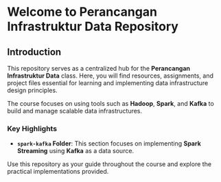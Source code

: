 # Welcome to Perancangan Infrastruktur Data Repository

## Introduction

This repository serves as a centralized hub for the **Perancangan Infrastruktur Data** class. Here, you will find resources, assignments, and project files essential for learning and implementing data infrastructure design principles.

The course focuses on using tools such as **Hadoop**, **Spark**, and **Kafka** to build and manage scalable data infrastructures.

### Key Highlights

- **`spark-kafka` Folder**: This section focuses on implementing **Spark Streaming** using **Kafka** as a data source.

Use this repository as your guide throughout the course and explore the practical implementations provided.

